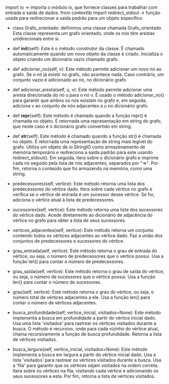 import io -> importa o módulo io, que fornece classes para trabalhar com entrada e saída de dados.
from contextlib import redirect_stdout -> função usada para redirecionar a saída padrão para um objeto específico

- class Grafo_orientado: definimos uma classe chamada Grafo_orientado. Esta classe representa um grafo orientado, onde os nós têm arestas unidirecionais entre si.

- def __init__(self): Este é o método construtor da classe. É chamado automaticamente quando um novo objeto da classe é criado. Inicializa o objeto criando um dicionário vazio chamado grafo.

- def adicionar_no(self, v): Este método permite adicionar um novo nó ao grafo. Se o nó já existir no grafo, não acontece nada. Caso contrário, um conjunto vazio é adicionado ao nó, no dicionário grafo.

- def adicionar_aresta(self, u, v): Este método permite adicionar uma aresta direcionada do nó u para o nó v. É usado o método adicionar_no() para garantir que ambos os nós existam no grafo e, em seguida, adiciona v ao conjunto de nós adjacentes a u no dicionário grafo.

- def __repr__(self): Este método é chamado quando a função repr() é chamada no objeto. É retornada uma representação em string do grafo, que neste caso é o dicionário grafo convertido em string.

- def __str__(self): Este método  é chamado quando a função str() é chamada no objeto. É retornada uma representação de string mais legível do grafo. Utiliza um objeto de io.StringIO como armazenamento de memória temporário e redireciona a saída padrão para este usando redirect_stdout(). Em seguida, itera sobre o dicionário grafo e imprime cada nó seguido pela lista de nós adjacentes, separados por "=>". Por fim, retorna o conteúdo que foi armazendo na memória, como uma string.


- predecessores(self, vertice): Este método retorna uma lista dos predecessores do vértice dado. Itera sobre cada vértice no grafo e verifica se o vértice de entrada é um sucessor desse vértice. Se for, adiciona o vértice atual à lista de predecessores.

- sucessores(self, vertice): Este método retorna uma lista dos sucessores do vértice dado. Acede diretamente ao dicionário de adjacência do vértice no grafo para obter a lista de seus sucessores.

- vertices_adjacentes(self, vertice): Este método retorna um conjunto contendo todos os vértices adjacentes ao vértice dado. Faz a união dos conjuntos de predecessores e sucessores do vértice.

- grau_entrada(self, vertice): Este método retorna o grau de entrada do vértice, ou seja, o número de predecessores que o vértice possui. Usa a função len() para contar o número de predecessores.

- grau_saida(self, vertice): Este método retorna o grau de saída do vértice, ou seja, o número de sucessores que o vértice possui. Usa a função len() para contar o número de sucessores.

- grau(self, vertice): Este método retorna o grau do vértice, ou seja, o número total de vértices adjacentes a ele. Usa a função len() para contar o número de vértices adjacentes.

- busca_profundidade(self, vertice_inicial, visitados=None): Este método implementa a busca em profundidade a partir do vértice inicial dado. Usa uma lista 'visitados' para rastrear os vértices visitados durante a busca. O método é recursivo, onde para cada vizinho do vértice atual, chama recursivamente a função de busca profundidade. Retorna a lista de vértices visitados.

- busca_largura(self, vertice_inicial, visitados=None): Este método implementa a busca em largura a partir do vértice inicial dado. Usa a lista 'visitados' para rastrear os vértices visitados durante a busca. Usa a 'fila' para garantir que os vértices sejam visitados na ordem correta. Itera sobre os vértices na fila, visitando cada vértice e adicionando os seus sucessores a esta. Por fim, retorna a lista de vértices visitados.


